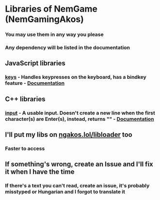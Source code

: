 # Libraries of NemGame (NemGamingAkos)
### You may use them in any way you please
### Any dependency will be listed in the documentation
## JavaScript libraries
### [keys](libs/js/keys.js) - Handles keypresses on the keyboard, has a bindkey feature - [Documentation](documentation/js/keys.md)
## C++ libraries
### [input](libs/cpp/input.cpp) - A usable input. Doesn't create a new line when the first character(s) are Enter(s), instead, returns "" - [Documentation](documentation/cpp/input.md)
## I'll put my libs on [ngakos.lol/libloader](https://www.ngakos.lol/libloader/) too
### Faster to access
## If something's wrong, create an Issue and I'll fix it when I have the time
### If there's a text you can't read, create an issue, it's probably misstyped or Hungarian and I forgot to translate it
